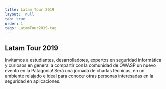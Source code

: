 ```yaml
---
title: Latam Tour 2019
layout:  null
tab: true
order: 1
tags: LatamTour2019-tag
---
```


## Latam Tour 2019

Invitamos a estudiantes, desarrolladores, expertos en seguridad informática y curiosos en general a compartir con la comunidad de OWASP un nuevo evento en la Patagonia! Será una jornada de charlas técnicas, en un ambiente relajado e ideal para conocer otras personas interesadas en la seguridad en aplicaciones.
